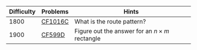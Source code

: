 | Difficulty | Problems | Hints |
| -------- | -------- | -------- |
| 1800 | [CF1016C](https://codeforces.com/problemset/problem/1016/C) | What is the route pattern? |
| 1900 | [CF599D](https://codeforces.com/problemset/problem/599/D) | Figure out the answer for an $n\times m$ rectangle |